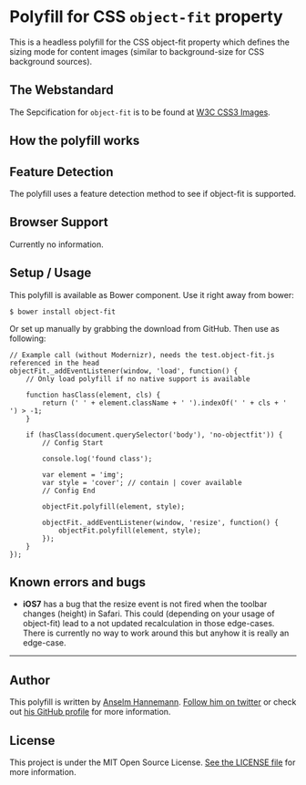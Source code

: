 # Polyfill for CSS `object-fit` property

This is a headless polyfill for the CSS object-fit property which defines the sizing mode for content images (similar to background-size for CSS background sources).

## The Webstandard

The Sepcification for `object-fit` is to be found at [W3C CSS3 Images](http://www.w3.org/TR/css3-images/#the-object-fit).

## How the polyfill works

## Feature Detection

The polyfill uses a feature detection method to see if object-fit is supported.

## Browser Support

Currently no information.

## Setup / Usage

This polyfill is available as Bower component. Use it right away from bower:

	$ bower install object-fit

Or set up manually by grabbing the download from GitHub.
Then use as following:

	// Example call (without Modernizr), needs the test.object-fit.js referenced in the head
	objectFit._addEventListener(window, 'load', function() {
		// Only load polyfill if no native support is available

		function hasClass(element, cls) {
			return (' ' + element.className + ' ').indexOf(' ' + cls + ' ') > -1;
		}

		if (hasClass(document.querySelector('body'), 'no-objectfit')) {
			// Config Start

			console.log('found class');

			var element = 'img';
			var style = 'cover'; // contain | cover available
			// Config End

			objectFit.polyfill(element, style);

			objectFit._addEventListener(window, 'resize', function() {
				objectFit.polyfill(element, style);
			});
		}
	});


## Known errors and bugs

- **iOS7** has a bug that the resize event is not fired when the toolbar changes (height) in Safari. This could (depending on your usage of object-fit) lead to a not updated recalculation in those edge-cases. There is currently no way to work around this but anyhow it is really an edge-case.


----


## Author

This polyfill is written by [Anselm Hannemann](http://helloanselm.com/). [Follow him on twitter](https://twitter.com/helloanselm) or check out [his GitHub profile](http://github.com/anselmh/) for more information.

## License

This project is under the MIT Open Source License. [See the LICENSE file](LICENSE.md) for more information.

